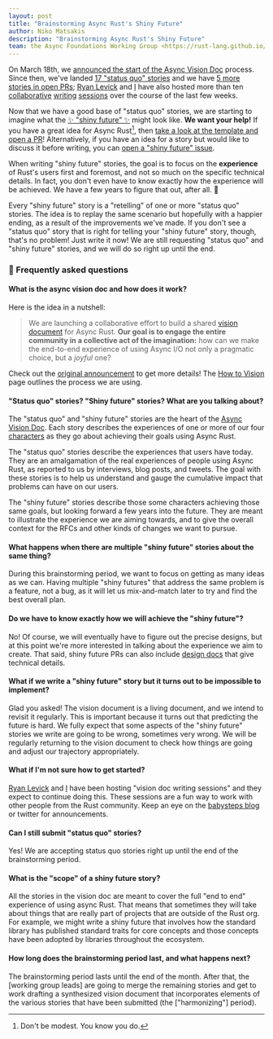 ```yaml
---
layout: post
title: "Brainstorming Async Rust's Shiny Future"
author: Niko Matsakis
description: "Brainstorming Async Rust's Shiny Future"
team: the Async Foundations Working Group <https://rust-lang.github.io/wg-async-foundations/>
---
```


On March 18th, we [announced the start of the Async Vision Doc][announce] process. Since then, we've landed [17 "status quo" stories][sq] and we have [5 more stories in open PRs][prs]; [Ryan Levick] and [I] have also hosted more than ten [collaborative][] [writing][] [sessions][] over the course of the last few weeks.

[collaborative]: https://smallcultfollowing.com/babysteps/blog/2021/03/22/async-vision-doc-writing-sessions/
[writing]: https://smallcultfollowing.com/babysteps/blog/2021/03/25/async-vision-doc-writing-sessions-ii/
[sessions]: https://smallcultfollowing.com/babysteps/blog/2021/03/29/async-vision-doc-writing-sessions-iii/

Now that we have a good base of "status quo" stories, we are starting to imagine what the [✨ "shiny future" ✨][sf] might look like. **We want your help!** If you have a great idea for Async Rust[^youknow], then [take a look at the template and open a PR][template]! Alternatively, if you have an idea for a story but would like to discuss it before writing, you can [open a "shiny future" issue][open].

[^youknow]: Don't be modest. You know you do.

When writing "shiny future" stories, the goal is to focus on the **experience** of Rust's users first and foremost, and not so much on the specific technical details. In fact, you don't even have to know exactly how the experience will be achieved. We have a few years to figure that out, after all. :rocket: 

Every "shiny future" story is a "retelling" of one or more "status quo" stories. The idea is to replay the same scenario but hopefully with a happier ending, as a result of the improvements we've made. If you don't see a "status quo" story that is right for telling your "shiny future" story, though, that's no problem! Just write it now! We are still requesting "status quo" and "shiny future" stories, and we will do so right up until the end. 

### 🤔 Frequently asked questions

#### What is the async vision doc and how does it work?

Here is the idea in a nutshell:

> We are launching a collaborative effort to build a shared [vision document][vd] for Async Rust. **Our goal is to engage the entire community in a collective act of the imagination:** how can we make the end-to-end experience of using Async I/O not only a pragmatic choice, but a _joyful_ one?

Check out the [original announcement][announce] to get more details! The [How to Vision] page outlines the process we are using.

#### "Status quo" stories? "Shiny future" stories? What are you talking about?

The "status quo" and "shiny future" stories are the heart of the [Async Vision Doc][vd]. Each story describes the experiences of one or more of our four [characters] as they go about achieving their goals using Async Rust. 

The "status quo" stories describe the experiences that users have today. They are an amalgamation of the real experiences of people using Async Rust, as reported to us by interviews, blog posts, and tweets. The goal with these stories is to help us understand and gauge the cumulative impact that problems can have on our users.

The "shiny future" stories describe those some characters achieving those same goals, but looking forward a few years into the future. They are meant to illustrate the experience we are aiming towards, and to give the overall context for the RFCs and other kinds of changes we want to pursue.

#### What happens when there are multiple "shiny future" stories about the same thing?

During this brainstorming period, we want to focus on getting as many ideas as we can. Having multiple "shiny futures" that address the same problem is a feature, not a bug, as it will let us mix-and-match later to try and find the best overall plan.

#### Do we have to know exactly how we will achieve the "shiny future"?

No! Of course, we will eventually have to figure out the precise designs, but at this point we're more interested in talking about the experience we aim to create. That said, shiny future PRs can also include [design docs] that give technical details.

#### What if we write a "shiny future" story but it turns out to be impossible to implement?

Glad you asked! The vision document is a living document, and we intend to revisit it regularly. This is important because it turns out that predicting the future is hard. We fully expect that some aspects of the "shiny future" stories we write are going to be wrong, sometimes very wrong. We will be regularly returning to the vision document to check how things are going and adjust our trajectory appropriately.

#### What if I'm not sure how to get started?

[Ryan Levick] and [I] have been hosting "vision doc writing sessions" and they expect to continue doing this. These sessions are a fun way to work with other people from the Rust community. Keep an eye on the [babysteps blog] or twitter for announcements.

#### Can I still submit "status quo" stories?

Yes! We are accepting status quo stories right up until the end of the brainstorming period.

#### What is the "scope" of a shiny future story?

All the stories in the vision doc are meant to cover the full "end to end" experience of using async Rust. That means that sometimes they will take about things that are really part of projects that are outside of the Rust org. For example, we might write a shiny future that involves how the standard library has published standard traits for core concepts and those concepts have been adopted by libraries throughout the ecosystem.

#### How long does the brainstorming period last, and what happens next?

The brainstorming period lasts until the end of the month. After that, the [working group leads] are going to merge the remaining stories and get to work drafting a synthesized vision document that incorporates elements of the various stories that have been submitted (the ["harmonizing"] period).


[vd]: https://rust-lang.github.io/wg-async-foundations/vision.html#-the-vision
[sq]: https://rust-lang.github.io/wg-async-foundations/vision/status_quo.html
[sf]: https://rust-lang.github.io/wg-async-foundations/vision/shiny_future.html
[prs]: https://github.com/rust-lang/wg-async-foundations/pulls
[announce]: https://blog.rust-lang.org/2021/03/18/async-vision-doc.html
[bp]: https://rust-lang.github.io/wg-async-foundations/vision/how_to_vision.html#brainstorming
[template]: https://rust-lang.github.io/wg-async-foundations/vision/shiny_future/template.html
[open]: https://github.com/rust-lang/wg-async-foundations/issues/new/choose
[ws]: https://smallcultfollowing.com/babysteps/blog/2021/03/29/async-vision-doc-writing-sessions-iii/
[design docs]: https://rust-lang.github.io/wg-async-foundations/design_docs.html
[I]: https://twitter.com/nikomatsakis/
[Ryan Levick]: https://twitter.com/ryan_levick/
[How to Vision]: https://rust-lang.github.io/wg-async-foundations/vision/how_to_vision.html
[babysteps blog]: https://smallcultfollowing.com/babysteps/
[characters]: https://rust-lang.github.io/wg-async-foundations/vision/characters.html
[cok]: https://en.wikipedia.org/wiki/Curse_of_knowledge